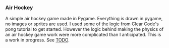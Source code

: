 ### Air Hockey
A simple air hockey game made in Pygame. Everything is drawn in pygame, no images or sprites are used. I used some of the logic from Clear Code's pong tutorial to get started. However the logic behind making the physics of an air hockey game work were more complicated than I anticipated. This is a work in progress. See [TODO](https://github.com/nintanuki/pygame-air-hockey/blob/main/TODO.md).